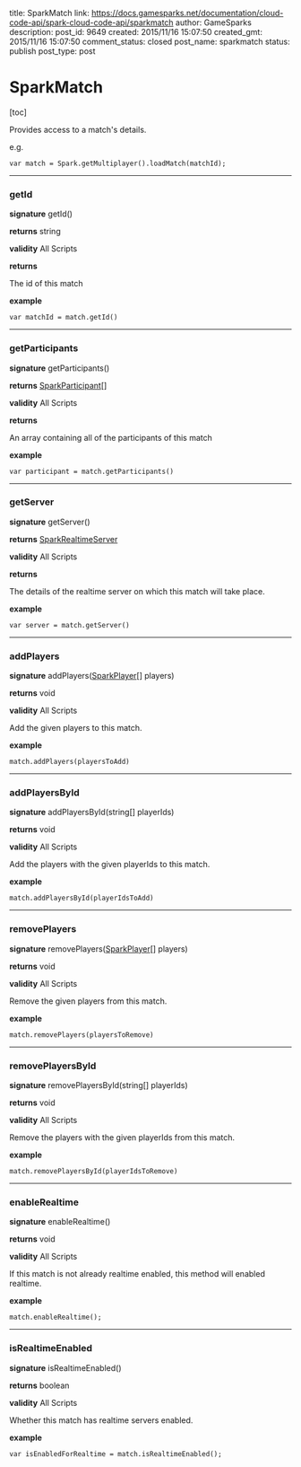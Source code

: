title: SparkMatch
link: https://docs.gamesparks.net/documentation/cloud-code-api/spark-cloud-code-api/sparkmatch
author: GameSparks
description: 
post_id: 9649
created: 2015/11/16 15:07:50
created_gmt: 2015/11/16 15:07:50
comment_status: closed
post_name: sparkmatch
status: publish
post_type: post

<!--Provides access to a match's details. -->

# SparkMatch

[toc] 

Provides access to a match's details.

e.g.
    
    
    var match = Spark.getMultiplayer().loadMatch(matchId);

* * *

### getId

**signature** getId()

**returns** string

**validity** All Scripts

**returns**

The id of this match

**example**
    
    
    var matchId = match.getId()

* * *

### getParticipants

**signature** getParticipants()

**returns** [SparkParticipant](../Spark/SparkParticipant)[]

**validity** All Scripts

**returns**

An array containing all of the participants of this match

**example**
    
    
    var participant = match.getParticipants()

* * *

### getServer

**signature** getServer()

**returns** [SparkRealtimeServer](../Spark/SparkRealtimeServer)

**validity** All Scripts

**returns**

The details of the realtime server on which this match will take place.

**example**
    
    
    var server = match.getServer()

* * *

### addPlayers

**signature** addPlayers([SparkPlayer](../Spark/SparkPlayer)[] players)

**returns** void

**validity** All Scripts

Add the given players to this match.

**example**
    
    
    match.addPlayers(playersToAdd)

* * *

### addPlayersById

**signature** addPlayersById(string[] playerIds)

**returns** void

**validity** All Scripts

Add the players with the given playerIds to this match.

**example**
    
    
    match.addPlayersById(playerIdsToAdd)

* * *

### removePlayers

**signature** removePlayers([SparkPlayer](../Spark/SparkPlayer)[] players)

**returns** void

**validity** All Scripts

Remove the given players from this match.

**example**
    
    
    match.removePlayers(playersToRemove)

* * *

### removePlayersById

**signature** removePlayersById(string[] playerIds)

**returns** void

**validity** All Scripts

Remove the players with the given playerIds from this match.

**example**
    
    
    match.removePlayersById(playerIdsToRemove)

* * *

### enableRealtime

**signature** enableRealtime()

**returns** void

**validity** All Scripts

If this match is not already realtime enabled, this method will enabled realtime.

**example**
    
    
    match.enableRealtime();

* * *

### isRealtimeEnabled

**signature** isRealtimeEnabled()

**returns** boolean

**validity** All Scripts

Whether this match has realtime servers enabled.

**example**
    
    
    var isEnabledForRealtime = match.isRealtimeEnabled();